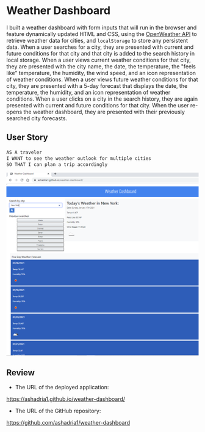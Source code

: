# Weather Dashboard

I built a weather dashboard with form inputs that will run in the browser and feature dynamically updated HTML and CSS, using the [OpenWeather API](https://openweathermap.org/api) to retrieve weather data for cities, and `localStorage` to store any persistent data.  When a user searches for a city, they are presented with current and future conditions for that city and that city is added to the search history in local storage.  When a user views current weather conditions for that city, they are presented with the city name, the date, the temperature, the "feels like" temperature, the humidity, the wind speed, and an icon representation of weather conditions.  When a user views future weather conditions for that city, they are presented with a 5-day forecast that displays the date, the temperature, the humidity, and an icon representation of weather conditions.  When a user clicks on a city in the search history, they are again presented with current and future conditions for that city.  When the user re-opens the weather dashboard, they are presented with their previously searched city forecasts.

## User Story

```
AS A traveler
I WANT to see the weather outlook for multiple cities
SO THAT I can plan a trip accordingly
```
![Weather Dashboard Screenshot](./Assets\WeatherDashboardScreenshot.PNG)

## Review

* The URL of the deployed application:

https://ashadria1.github.io/weather-dashboard/


* The URL of the GitHub repository:

https://github.com/ashadria1/weather-dashboard

